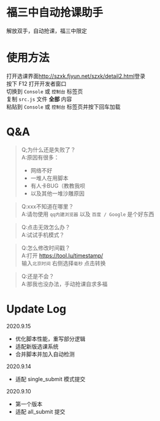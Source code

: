 # 福三中自动抢课助手
解放双手，自动抢课，福三中限定

# 使用方法

打开选课界面<http://szxk.fjyun.net/szxk/detail2.html>登录  
按下 F12 打开开发者窗口   
切换到 `Console` 或 `控制台` 标签页  
复制 `src.js` 文件 **全部** 内容  
粘贴到 `Console` 或 `控制台` 标签页并按下回车加载  

# Q&A
>Q;为什么还是失败了？    
>A:原因有很多：
>- 网络不好
>- 一堆人在用脚本
>- 有人卡BUG（教教我呗
>- 以及其他一堆沙雕原因

>Q:xxx不知道在哪里？  
>A:请勿使用 `qq内建浏览器` 以及 `百度 / Google` 是个好东西    

>Q:点击无效怎么办？  
>A:试试手机模式？  

>Q:怎么修改时间戳？  
>A:打开 <https://tool.lu/timestamp/>  
>输入`北京时间` 右侧选择`毫秒` 点击转换  

>Q:还是不会？  
>A:那我也没办法，手动抢课自求多福  

# Update Log
2020.9.15
- 优化脚本性能，重写部分逻辑
- 适配新版选课系统  
- 合并脚本并加入自动检测

2020.9.14
- 适配 single_submit 模式提交  

2020.9.10
- 第一个版本
- 适配 all_submit 提交 